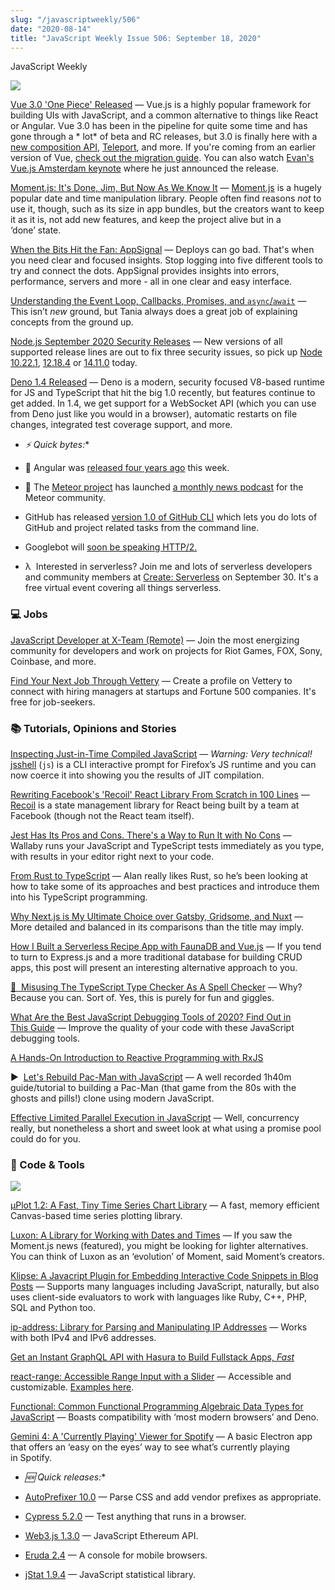 ```yaml
---
slug: "/javascriptweekly/506"
date: "2020-08-14"
title: "JavaScript Weekly Issue 506: September 18, 2020"
---
```

JavaScript Weekly

[![](https://res.cloudinary.com/cpress/image/upload/w_1280,e_sharpen:60/v1600440895/ks7sqh4e1cnnzwknpams.png)](https://javascriptweekly.com/link/95527/web)

[Vue 3.0 'One Piece' Released](https://javascriptweekly.com/link/95527/web) — Vue.js is a highly popular framework for building UIs with JavaScript, and a common alternative to things like React or Angular. Vue 3.0 has been in the pipeline for quite some time and has gone through a \* lot\* of beta and RC releases, but 3.0 is finally here with a [new composition API](https://javascriptweekly.com/link/95523/web), [Teleport](https://javascriptweekly.com/link/95524/web), and more. If you're coming from an earlier version of Vue, [check out the migration guide](https://javascriptweekly.com/link/95525/web). You can also watch [Evan's Vue.js Amsterdam keynote](https://javascriptweekly.com/link/95526/web) where he just announced the release.

[Moment.js: It's Done, Jim, But Now As We Know It](https://javascriptweekly.com/link/95463/web) — [Moment.js](https://javascriptweekly.com/link/95464/web) is a hugely popular date and time manipulation library. People often find reasons _not_ to use it, though, such as its size in app bundles, but the creators want to keep it as it is, not add new features, and keep the project alive but in a ‘done’ state.

[When the Bits Hit the Fan: AppSignal](https://javascriptweekly.com/link/95466/web) — Deploys can go bad. That's when you need clear and focused insights. Stop logging into five different tools to try and connect the dots. AppSignal provides insights into errors, performance, servers and more - all in one clear and easy interface.

[Understanding the Event Loop, Callbacks, Promises, and `async`/`await`](https://javascriptweekly.com/link/95467/web) — This isn’t _new_ ground, but Tania always does a great job of explaining concepts from the ground up.

[Node.js September 2020 Security Releases](https://javascriptweekly.com/link/95468/web) — New versions of all supported release lines are out to fix three security issues, so pick up [Node 10.22.1](https://javascriptweekly.com/link/95470/web), [12.18.4](https://javascriptweekly.com/link/95472/web) or [14.11.0](https://javascriptweekly.com/link/95474/web) today.

[Deno 1.4 Released](https://javascriptweekly.com/link/95476/web) — Deno is a modern, security focused V8-based runtime for JS and TypeScript that hit the big 1.0 recently, but features continue to get added. In 1.4, we get support for a WebSocket API (which you can use from Deno just like you would in a browser), automatic restarts on file changes, integrated test coverage support, and more.

* *⚡️ Quick bytes:**

*   🎂 Angular was [released four years ago](https://javascriptweekly.com/link/95478/web) this week.
*    🎤 The [Meteor project](https://javascriptweekly.com/link/95480/web) has launched [a monthly news podcast](https://javascriptweekly.com/link/95482/web) for the Meteor community.
*    GitHub has released [version 1.0 of GitHub CLI](https://javascriptweekly.com/link/95484/web) which lets you do lots of GitHub and project related tasks from the command line.
*    Googlebot will [soon be speaking HTTP/2.](https://javascriptweekly.com/link/95486/web)
*    λ  Interested in serverless? Join me and lots of serverless developers and community members at [Create: Serverless](https://javascriptweekly.com/link/95488/web) on September 30. It's a free virtual event covering all things serverless.

### 💻 Jobs

[JavaScript Developer at X-Team (Remote)](https://javascriptweekly.com/link/95490/web) — Join the most energizing community for developers and work on projects for Riot Games, FOX, Sony, Coinbase, and more.

[Find Your Next Job Through Vettery](https://javascriptweekly.com/link/95492/web) — Create a profile on Vettery to connect with hiring managers at startups and Fortune 500 companies. It's free for job-seekers.

### 📚 Tutorials, Opinions and Stories

[Inspecting Just-in-Time Compiled JavaScript](https://javascriptweekly.com/link/95494/web) — _Warning: Very technical!_ [jsshell](https://javascriptweekly.com/link/95495/web) (`js`) is a CLI interactive prompt for Firefox’s JS runtime and you can now coerce it into showing you the results of JIT compilation.

[Rewriting Facebook's 'Recoil' React Library From Scratch in 100 Lines](https://javascriptweekly.com/link/95496/web) — [Recoil](https://javascriptweekly.com/link/95497/web) is a state management library for React being built by a team at Facebook (though not the React team itself).

[Jest Has Its Pros and Cons. There's a Way to Run It with No Cons](https://javascriptweekly.com/link/95498/web) — Wallaby runs your JavaScript and TypeScript tests immediately as you type, with results in your editor right next to your code.

[From Rust to TypeScript](https://javascriptweekly.com/link/95499/web) — Alan really likes Rust, so he’s been looking at how to take some of its approaches and best practices and introduce them into his TypeScript programming.

[Why Next.js is My Ultimate Choice over Gatsby, Gridsome, and Nuxt](https://javascriptweekly.com/link/95500/web) — More detailed and balanced in its comparisons than the title may imply.

[How I Built a Serverless Recipe App with FaunaDB and Vue.js](https://javascriptweekly.com/link/95502/web) — If you tend to turn to Express.js and a more traditional database for building CRUD apps, this post will present an interesting alternative approach to you.

[🤡  Misusing The TypeScript Type Checker As A Spell Checker](https://javascriptweekly.com/link/95503/web) — Why? Because you can. Sort of. Yes, this is purely for fun and giggles.

[What Are the Best JavaScript Debugging Tools of 2020? Find Out in This Guide](https://javascriptweekly.com/link/95504/web) — Improve the quality of your code with these JavaScript debugging tools.

[A Hands-On Introduction to Reactive Programming with RxJS](https://javascriptweekly.com/link/95505/web)

▶  [Let's Rebuild Pac-Man with JavaScript](https://javascriptweekly.com/link/95506/web) — A well recorded 1h40m guide/tutorial to building a Pac-Man (that game from the 80s with the ghosts and pills!) clone using modern JavaScript.

[Effective Limited Parallel Execution in JavaScript](https://javascriptweekly.com/link/95507/web) — Well, concurrency really, but nonetheless a short and sweet look at what using a promise pool could do for you.

### 🔧 Code & Tools

[![](https://res.cloudinary.com/cpress/image/upload/w_1280,e_sharpen:60/wdp6q3sspl8ojqzkfsc6.jpg)](https://javascriptweekly.com/link/95508/web)

[μPlot 1.2: A Fast, Tiny Time Series Chart Library](https://javascriptweekly.com/link/95508/web) — A fast, memory efficient Canvas-based time series plotting library.

[Luxon: A Library for Working with Dates and Times](https://javascriptweekly.com/link/95509/web) — If you saw the Moment.js news (featured), you might be looking for lighter alternatives. You can think of Luxon as an ‘evolution’ of Moment, said Moment’s creators.

[Klipse: A Javacript Plugin for Embedding Interactive Code Snippets in Blog Posts](https://javascriptweekly.com/link/95510/web) — Supports many languages including JavaScript, naturally, but also uses client-side evaluators to work with languages like Ruby, C++, PHP, SQL and Python too.

[ip-address: Library for Parsing and Manipulating IP Addresses](https://javascriptweekly.com/link/95511/web) — Works with both IPv4 and IPv6 addresses.

[Get an Instant GraphQL API with Hasura to Build Fullstack Apps, _Fast_](https://javascriptweekly.com/link/95512/web)

[react-range: Accessible Range Input with a Slider](https://javascriptweekly.com/link/95513/web) — Accessible and customizable. [Examples here](https://javascriptweekly.com/link/95514/web).

[Functional: Common Functional Programming Algebraic Data Types for JavaScript](https://javascriptweekly.com/link/95515/web) — Boasts compatibility with ‘most modern browsers’ and Deno.

[Gemini 4: A 'Currently Playing' Viewer for Spotify](https://javascriptweekly.com/link/95516/web) — A basic Electron app that offers an ‘easy on the eyes’ way to see what’s currently playing in Spotify.

* *🆕 Quick releases:**

*   [AutoPrefixer 10.0](https://javascriptweekly.com/link/95517/web) — Parse CSS and add vendor prefixes as appropriate.
*    [Cypress 5.2.0](https://javascriptweekly.com/link/95518/web) — Test anything that runs in a browser.
*    [Web3.js 1.3.0](https://javascriptweekly.com/link/95519/web) — JavaScript Ethereum API.
*    [Eruda 2.4](https://javascriptweekly.com/link/95520/web) — A console for mobile browsers.
*    [jStat 1.9.4](https://javascriptweekly.com/link/95521/web) — JavaScript statistical library.